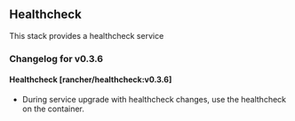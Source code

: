 ## Healthcheck

This stack provides a healthcheck service

### Changelog for v0.3.6

#### Healthcheck [rancher/healthcheck:v0.3.6]
* During service upgrade with healthcheck changes, use the healthcheck on the container.
